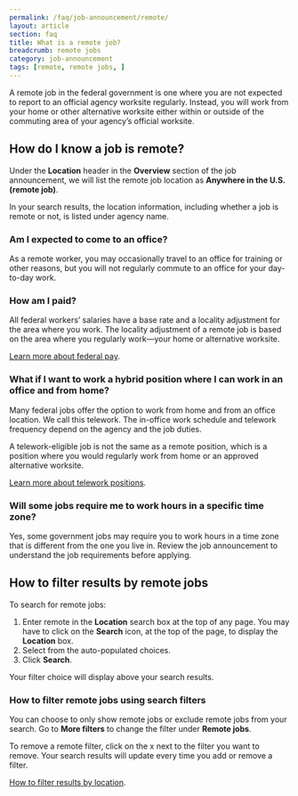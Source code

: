 ```yaml
---
permalink: /faq/job-announcement/remote/
layout: article
section: faq
title: What is a remote job?
breadcrumb: remote jobs
category: job-announcement
tags: [remote, remote jobs, ]
---
```


A remote job in the federal government is one where you are not expected to report to an official agency worksite regularly. Instead, you will work from your home or other alternative worksite either within or outside of the commuting area of your agency’s official worksite.  

## How do I know a job is remote?

Under the **Location** header in the **Overview** section of the job announcement, we will list the remote job location as **Anywhere in the U.S. (remote job)**. 

In your search results, the location information, including whether a job is remote or not, is listed under agency name.  

### Am I expected to come to an office?  

As a remote worker, you may occasionally travel to an office for training or other reasons, but you will not regularly commute to an office for your day-to-day work.  

### How am I paid?  

All federal workers’ salaries have a base rate and a locality adjustment for the area where you work. The locality adjustment of a remote job is based on the area where you regularly work—your home or alternative worksite.  

[Learn more about federal pay](https://www.usajobs.gov/Help/working-in-government/pay-and-leave/).  

### What if I want to work a hybrid position where I can work in an office and from home?  

Many federal jobs offer the option to work from home and from an office location. We call this telework. The in-office work schedule and telework frequency depend on the agency and the job duties.  

A telework-eligible job is not the same as a remote position, which is a position where you would regularly work from home or an approved alternative worksite. 

[Learn more about telework positions](https://www.usajobs.gov/Help/faq/job-announcement/telework/).  

### Will some jobs require me to work hours in a specific time zone? 

Yes, some government jobs may require you to work hours in a time zone that is different from the one you live in. Review the job announcement to understand the job requirements before applying. 

## How to filter results by remote jobs 

To search for remote jobs: 

1. Enter remote in the **Location** search box at the top of any page. You may have to click on the **Search** icon, at the top of the page, to display the **Location** box. 
2. Select from the auto-populated choices. 
3. Click **Search**. 

Your filter choice will display above your search results. 

### How to filter remote jobs using search filters 

You can choose to only show remote jobs or exclude remote jobs from your search. Go to **More filters** to change the filter under **Remote jobs**. 

To remove a remote filter, click on the x next to the filter you want to remove. Your search results will update every time you add or remove a filter. 

[How to filter results by location](https://www.usajobs.gov/Help/how-to/search/filters/location/). 

 
